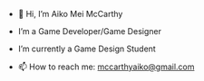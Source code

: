 - 👋 Hi, I’m Aiko Mei McCarthy
- I’m a Game Developer/Game Designer
- I’m currently a Game Design Student
  
- 📫 How to reach me: mccarthyaiko@gmail.com

<!---
MsPrim/MsPrim is a ✨ special ✨ repository because its `README.md` (this file) appears on your GitHub profile.
You can click the Preview link to take a look at your changes.
--->
